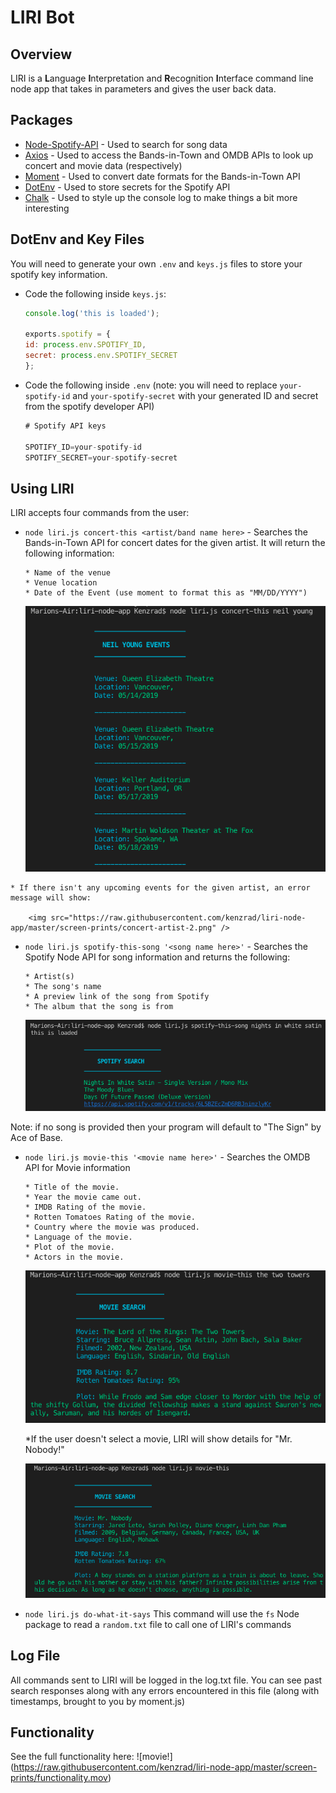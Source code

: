 # LIRI Bot

## Overview

LIRI is a **L**anguage **I**nterpretation and **R**ecognition **I**nterface command line node app that takes in parameters and gives the user back data. 

## Packages

* [Node-Spotify-API](https://www.npmjs.com/package/node-spotify-api) - Used to search for song data
* [Axios](https://www.npmjs.com/package/axios) - Used to access the Bands-in-Town and OMDB APIs to look up concert and movie data (respectively)
* [Moment](https://www.npmjs.com/package/moment) - Used to convert date formats for the Bands-in-Town API
* [DotEnv](https://www.npmjs.com/package/dotenv) - Used to store secrets for the Spotify API
* [Chalk](https://www.npmjs.com/package/chalk#styles) - Used to style up the console log to make things a bit more interesting

## DotEnv and Key Files

You will need to generate your own `.env` and `keys.js` files to store your spotify key information. 

* Code the following inside `keys.js`:

    ```js
    console.log('this is loaded');

    exports.spotify = {
    id: process.env.SPOTIFY_ID,
    secret: process.env.SPOTIFY_SECRET
    };
    ```

* Code the following inside `.env` (note: you will need to replace `your-spotify-id` and `your-spotify-secret` with your generated ID and secret from the spotify developer API)
    ```js
    # Spotify API keys

    SPOTIFY_ID=your-spotify-id
    SPOTIFY_SECRET=your-spotify-secret

    ```

## Using LIRI

LIRI accepts four commands from the user:
   * `node liri.js concert-this <artist/band name here>` - Searches the Bands-in-Town API for concert dates for the given artist. It will return the following information:

        ```
        * Name of the venue
        * Venue location
        * Date of the Event (use moment to format this as "MM/DD/YYYY")
        ```
        <img src="https://raw.githubusercontent.com/kenzrad/liri-node-app/master/screen-prints/concert-artist-1.png" />

    * If there isn't any upcoming events for the given artist, an error message will show:
    
        <img src="https://raw.githubusercontent.com/kenzrad/liri-node-app/master/screen-prints/concert-artist-2.png" />

   * `node liri.js spotify-this-song '<song name here>'` - Searches the Spotify Node API for song information and returns the following:

        ```
        * Artist(s)
        * The song's name
        * A preview link of the song from Spotify
        * The album that the song is from
        ```
 
        <img src="https://raw.githubusercontent.com/kenzrad/liri-node-app/master/screen-prints/spotify-song-1.png" />


Note: if no song is provided then your program will default to "The Sign" by Ace of Base.


   * `node liri.js movie-this '<movie name here>'` - Searches the OMDB API for Movie information

        ```
        * Title of the movie.
        * Year the movie came out.
        * IMDB Rating of the movie.
        * Rotten Tomatoes Rating of the movie.
        * Country where the movie was produced.
        * Language of the movie.
        * Plot of the movie.
        * Actors in the movie.
        ```
        
        <img src="https://raw.githubusercontent.com/kenzrad/liri-node-app/master/screen-prints/movie-title-1.png" />

        *If the user doesn't select a movie, LIRI will show details for "Mr. Nobody!"
        
        <img src="https://raw.githubusercontent.com/kenzrad/liri-node-app/master/screen-prints/movie-title-2.png" />

   * `node liri.js do-what-it-says` 
        This command will use the `fs` Node package to read a `random.txt` file to call one of LIRI's commands


## Log File

All commands sent to LIRI will be logged in the log.txt file. You can see past search responses along with any errors encountered in this file (along with timestamps, brought to you by moment.js)

## Functionality

See the full functionality here:
        ![movie!]
        (https://raw.githubusercontent.com/kenzrad/liri-node-app/master/screen-prints/functionality.mov)
